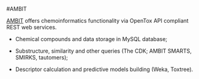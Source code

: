 #AMBIT 

[AMBIT](http://ambit.sourceforge.net/) offers chemoinformatics functionality via OpenTox API compliant REST web services.

* Chemical compounds and data storage in MySQL database;

* Substructure, similarity and other queries (The CDK; AMBIT SMARTS, SMIRKS, tautomers);

* Descriptor calculation and predictive models building (Weka, Toxtree).